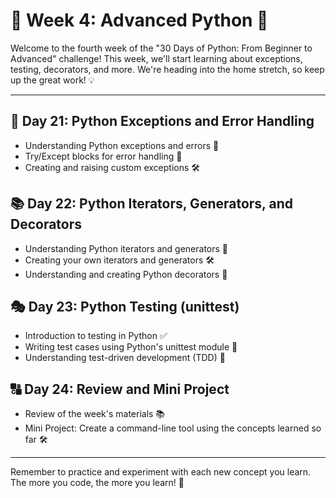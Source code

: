 # 🐍 Week 4: Advanced Python 🚀

Welcome to the fourth week of the "30 Days of Python: From Beginner to Advanced" challenge! This week, we'll start learning about exceptions, testing, decorators, and more. We're heading into the home stretch, so keep up the great work! 💡

---

## 📝 Day 21: Python Exceptions and Error Handling

* Understanding Python exceptions and errors 🚫
* Try/Except blocks for error handling 🔄
* Creating and raising custom exceptions 🛠️

## 📚 Day 22: Python Iterators, Generators, and Decorators

* Understanding Python iterators and generators 🔁
* Creating your own iterators and generators 🛠️
* Understanding and creating Python decorators 🎁

## 🎭 Day 23: Python Testing (unittest)

* Introduction to testing in Python ✅
* Writing test cases using Python's unittest module 🎯
* Understanding test-driven development (TDD) 🔄

## 🔠 Day 24: Review and Mini Project

* Review of the week's materials 📚
* Mini Project: Create a command-line tool using the concepts learned so far 🛠️

---

Remember to practice and experiment with each new concept you learn. The more you code, the more you learn! 🎉
